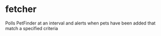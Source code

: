 # fetcher
Polls PetFinder at an interval and alerts when pets have been added that match a specified criteria
